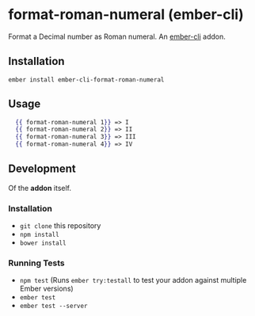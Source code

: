 # format-roman-numeral (ember-cli)

Format a Decimal number as Roman numeral. An [ember-cli](https://ember-cli.com/) addon.

## Installation

```shell
ember install ember-cli-format-roman-numeral
```

## Usage

```hbs
  {{ format-roman-numeral 1}} => I
  {{ format-roman-numeral 2}} => II
  {{ format-roman-numeral 3}} => III
  {{ format-roman-numeral 4}} => IV
```

## Development

Of the **addon** itself.

### Installation

* `git clone` this repository
* `npm install`
* `bower install`

### Running Tests

* `npm test` (Runs `ember try:testall` to test your addon against multiple Ember versions)
* `ember test`
* `ember test --server`
